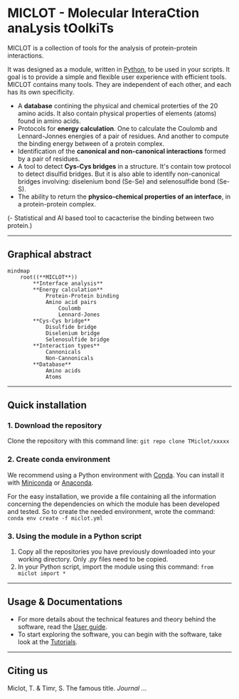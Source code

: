 # MICLOT - Molecular InteraCtion anaLysis tOolkiTs
MICLOT is a collection of tools for the analysis of protein-protein interactions.

It was designed as a module, written in [Python](https://www.python.org/), to be used in your scripts. It goal is to provide a simple and flexible user experience with efficient tools. 
MICLOT contains many tools. They are independent of each other, and each has its own specificity.

- A **database** contining the physical and chemical proterties of the 20 amino acids. It also contain physical properties of elements (atoms) found in amino acids.
- Protocols for **energy calculation**. One to calculate the Coulomb and Lennard-Jonnes energies of a pair of residues. And another to compute the binding energy between of a protein complex.
- Identification of the **canonical and non-canonical interactions** formed by a pair of residues.
- A tool to detect **Cys-Cys bridges** in a structure. It's contain tow protocol to detect disulfid bridges. But it is also able to identify non-canonical bridges involving: diselenium bond (Se-Se) and selenosulfide bond (Se-S).
- The ability to return the **physico-chemical properties of an interface**, in a protein-protein complex.

(- Statistical and AI based tool to cacacterise the binding between two protein.)


* * *
## Graphical abstract

```mermaid
mindmap
    root((**MICLOT**))
        **Interface analysis**
        **Energy calculation**
            Protein-Protein binding
            Amino acid pairs
                Coulomb
                Lennard-Jones
        **Cys-Cys bridge**
            Disulfide bridge
            Diselenium bridge
            Selenosulfide bridge
        **Interaction types**
            Cannonicals
            Non-Cannonicals
        **Database**
            Amino acids
            Atoms
```

* * *
## Quick installation
### 1. Download the repository
Clone the repository with this command line: `git repo clone TMiclot/xxxxx`

### 2. Create conda environment
We recommend using a Python environment with [Conda](https://docs.conda.io/projects/conda/en/stable/index.html). You can install it with [Miniconda](https://docs.conda.io/projects/miniconda/en/latest/) or [Anaconda](https://www.anaconda.com/download/).

For the easy installation, we provide a file containing all the information concerning the dependencies on which the module has been developed and tested. So to create the needed environment, wrote the command: `conda env create -f miclot.yml`

### 3. Using the module in a Python script
1. Copy all the repositories you have previously downloaded into your working directory. Only *.py* files need to be copied.
2. In your Python script, import the module using this command: `from miclot import *`


* * *
## Usage & Documentations
- For more details about the technical features and theory behind the software, read the [User guide](User_Guide/Manual.md).
- To start exploring the software, you can begin with the software, take look at the [Tutorials](Tutorial/Tutorials.md).


* * *
## Citing us
Miclot, T. & Timr, S. The famous title. *Journal* ... 
